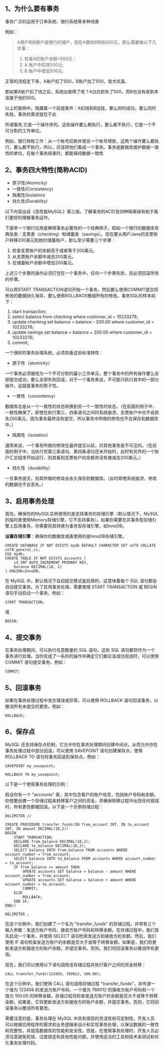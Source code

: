 ## 1、为什么要有事务

事务广泛的运用于订单系统、银行系统等多种场景

例如：

> A用户和B用户是银行的储户，现在A要给B转账500元，那么需要做以下几件事：
>
> 1. 检查A的账户余额>500元；
> 2. A 账户中扣除500元;
> 3. B 账户中增加500元;

正常的流程走下来，A账户扣了500，B账户加了500，皆大欢喜。

那如果A账户扣了钱之后，系统出故障了呢？A白白损失了500，而B也没有收到本该属于他的500。

以上的案例中，隐藏着一个前提条件：A扣钱和B加钱，要么同时成功，要么同时失败。事务的需求就在于此

所谓事务,它是一个操作序列，这些操作要么都执行，要么都不执行，它是一个不可分割的工作单位。

例如，银行转帐工作：从一个帐号扣款并使另一个帐号增款，这两个操作要么都执行，要么都不执行。所以，应该把他们看成一个事务。事务是数据库维护数据一致性的单位，在每个事务结束时，都能保持数据一致性

## 2、事务四大特性(简称ACID)

- 原子性(Atomicity)
- 一致性(Consistency)
- 隔离性(Isolation)
- 持久性(Durability)

以下内容出自《高性能MySQL》第三版，了解事务的ACID及四种隔离级有助于我们更好的理解事务运作。

下面举一个银行应用是解释事务必要性的一个经典例子。假如一个银行的数据库有两张表：支票表（checking）和储蓄表（savings）。现在要从用户Jane的支票账户转移200美元到她的储蓄账户，那么至少需要三个步骤：

1. 检查支票账户的余额高于或者等于200美元。
2. 从支票账户余额中减去200美元。
3. 在储蓄帐户余额中增加200美元。

上述三个步骤的操作必须打包在一个事务中，任何一个步骤失败，则必须回滚所有的步骤。

可以用START TRANSACTION语句开始一个事务，然后要么使用COMMIT提交将修改的数据持久保存，要么使用ROLLBACK撤销所有的修改。事务SQL的样本如下：

1. start transaction;
2. select balance from checking where customer_id = 10233276;
3. update checking set balance = balance - 200.00 where customer_id = 10233276;
4. update savings set balance = balance + 200.00 where customer_id = 10233276;
5. commit;

一个很好的事务处理系统，必须具备这些标准特性：

- 原子性（atomicity）

一个事务必须被视为一个不可分割的最小工作单元，整个事务中的所有操作要么全部提交成功，要么全部失败回滚，对于一个事务来说，不可能只执行其中的一部分操作，这就是事务的原子性。

- 一致性（consistency）

数据库总是从一个一致性的状态转换到另一个一致性的状态。（在前面的例子中，一致性确保了，即使在执行第三、四条语句之间时系统崩溃，支票账户中也不会损失200美元，因为事务最终没有提交，所以事务中所做的修改也不会保存到数据库中。）

- 隔离性（isolation）

通常来说，一个事务所做的修改在最终提交以前，对其他事务是不可见的。（在前面的例子中，当执行完第三条语句、第四条语句还未开始时，此时有另外的一个账户汇总程序开始运行，则其看到支票帐户的余额并没有被减去200美元。）

- 持久性（durability）

一旦事务提交，则其所做的修改会永久保存到数据库。（此时即使系统崩溃，修改的数据也不会丢失。）

## 3、启用事务处理

首先，确保你的MySQL实例使用的是支持事务的存储引擎（默认情况下，MySQL的临时表使用Memory存储引擎，它不支持事务）。如果你需要在非事务型存储引擎上启用事务，你需要将其转换为事务型存储引擎，如InnoDB。

**设置存储引擎**：确保你的数据库或表使用的是InnoDB存储引擎。

```mysql
CREATE DATABASE IF NOT EXISTS mydb DEFAULT CHARACTER SET utf8 COLLATE utf8_general_ci;
USE mydb;
CREATE TABLE IF NOT EXISTS accounts (
    id INT AUTO_INCREMENT PRIMARY KEY,
    balance DECIMAL(10, 2)
) ENGINE=InnoDB;
```

在 MySQL 中，默认情况下自动提交模式是启用的，这意味着每个 SQL 语句都会自动提交事务。为了启用事务处理，需要使用 START TRANSACTION 或 BEGIN 语句手动启动一个事务。例如：

```mysql
START TRANSACTION;
```

或

```mysql
BEGIN;
```

## 4、提交事务

在事务处理期间，可以执行任意数量的 SQL 语句，这些 SQL 语句都将作为一个事务进行处理。当你完成了一系列的操作并确定它们都应该成功完成时，可以使用 COMMIT 语句提交事务。例如：

```mysql
COMMIT;
```

## 5、回滚事务

如果在事务处理过程中发生错误或异常，可以使用 ROLLBACK 语句回滚事务，以撤消所有未提交的更改。例如：

```mysql
ROLLBACK;
```

## 6、保存点

MySQL 还支持保存点机制，它允许你在事务处理期间创建中间点，从而允许你在事务处理过程中部分回滚。可以使用 SAVEPOINT 语句创建保存点，使用 ROLLBACK TO 语句将事务回滚到保存点。例如：

```mysql
SAVEPOINT my_savepoint;

ROLLBACK TO my_savepoint;
```

以下是一个使用事务处理的示例：

假设你有一个 "accounts" 表，其中包含客户的账户信息，包括账户号码和余额。你想要创建一个存储过程来转移客户之间的资金，并确保转移过程中出现任何错误时，所有更改都被回滚。以下是一个示例存储过程：

```mysql
DELIMITER //

CREATE PROCEDURE transfer_funds(IN from_account INT, IN to_account INT, IN amount DECIMAL(10,2))
BEGIN
    START TRANSACTION;
    DECLARE from_balance DECIMAL(10,2);
    DECLARE to_balance DECIMAL(10,2);
    SELECT balance INTO from_balance FROM accounts WHERE account_number = from_account;
    SELECT balance INTO to_balance FROM accounts WHERE account_number = to_account;
    IF from_balance >= amount THEN
        UPDATE accounts SET balance = balance - amount WHERE account_number = from_account;
        UPDATE accounts SET balance = balance + amount WHERE account_number = to_account;
        COMMIT;
    ELSE
        ROLLBACK;
    END IF;
END//

DELIMITER ;
```

在这个示例中，我们创建了一个名为 "transfer_funds" 的存储过程，并带有三个输入参数：发送方账户号码、接收方账户号码和转移金额。在存储过程中，我们首先启动一个事务，并使用 SELECT 语句检索发送方和接收方的余额。然后，我们使用 IF 语句检查发送方账户的余额是否大于或等于转移金额。如果是，我们将更新发送方和接收方的账户余额，并提交事务。否则，我们将回滚事务以撤消所有更改。

现在，我们可以使用以下语句调用该存储过程并执行客户之间的资金转移：

```mysql
CALL transfer_funds(123456, 789012, 100.00);
```

在这个示例中，我们使用 CALL 语句调用存储过程 "transfer_funds"，并传递一个值为 123456 的发送方账户号码、一个值为 789012 的接收方账户号码和一个值为 100.00 的转移金额。存储过程将检查发送方账户的余额是否大于或等于转移金额，如果是，它将更新发送方和接收方的账户余额，并提交事务。否则，它将回滚事务以撤消所有更改。

需要注意的是，事务处理在 MySQL 中具有很高的灵活性和可定制性。开发人员可以根据应用程序的需求和业务逻辑来设计和实现事务处理，以保证数据的一致性和完整性，并提高数据库的性能和安全性。但是，在使用事务处理时，开发人员必须注意避免死锁、过度锁定和其他性能问题，并使用适当的工具和技术来测试和优化事务处理代码。



